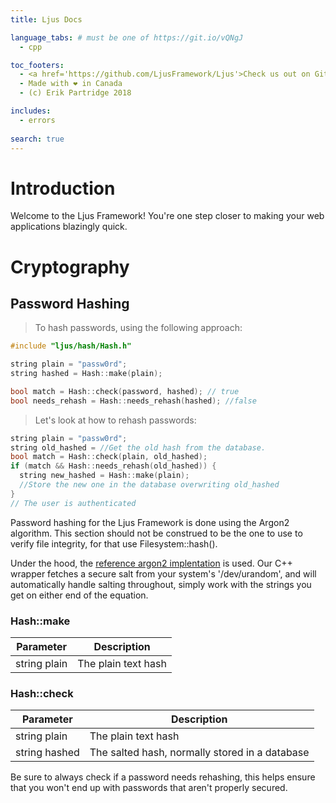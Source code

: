 ```yaml
---
title: Ljus Docs

language_tabs: # must be one of https://git.io/vQNgJ
  - cpp

toc_footers:
  - <a href='https://github.com/LjusFramework/Ljus'>Check us out on GitHub</a>
  - Made with ❤️ in Canada
  - (c) Erik Partridge 2018 

includes:
  - errors
  
search: true
---
```


# Introduction

Welcome to the Ljus Framework! You're one step closer to making your web applications blazingly quick.

# Cryptography

## Password Hashing
> To hash passwords, using the following approach:

```cpp
#include "ljus/hash/Hash.h"

string plain = "passw0rd";
string hashed = Hash::make(plain);

bool match = Hash::check(password, hashed); // true
bool needs_rehash = Hash::needs_rehash(hashed); //false
```

> Let's look at how to rehash passwords:

```cpp
string plain = "passw0rd";
string old_hashed = //Get the old hash from the database.
bool match = Hash::check(plain, old_hashed);
if (match && Hash::needs_rehash(old_hashed)) {
  string new_hashed = Hash::make(plain);
  //Store the new one in the database overwriting old_hashed
}
// The user is authenticated
```

Password hashing for the Ljus Framework is done using the Argon2 algorithm. This section should not be construed to be the one to use to verify file integrity, for that use Filesystem::hash().

Under the hood, the [reference argon2 implentation](https://github.com/P-H-C/phc-winner-argon2) is used. Our C++ wrapper fetches a secure salt from your system's '/dev/urandom', and will automatically handle salting throughout, simply work with the strings you get on either end of the equation.

### Hash::make
Parameter | Description
--------- | -----------
string plain | The plain text hash


### Hash::check
Parameter | Description
--------- | -----------
string plain | The plain text hash
string hashed | The salted hash, normally stored in a database


<aside class="success">
Be sure to always check if a password needs rehashing, this helps ensure that you won't end up with passwords that aren't properly secured.
</aside>


